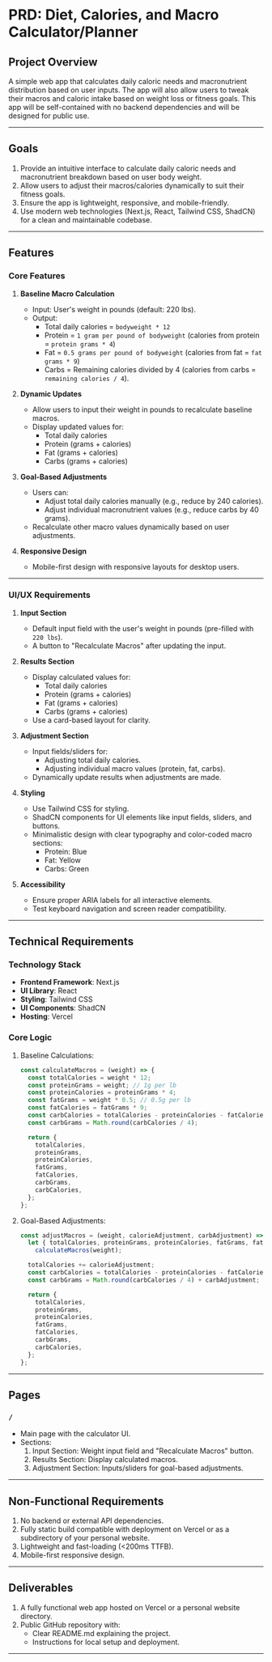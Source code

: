 # PRD: Diet, Calories, and Macro Calculator/Planner

## **Project Overview**
A simple web app that calculates daily caloric needs and macronutrient distribution based on user inputs. The app will also allow users to tweak their macros and caloric intake based on weight loss or fitness goals. This app will be self-contained with no backend dependencies and will be designed for public use.

---

## **Goals**
1. Provide an intuitive interface to calculate daily caloric needs and macronutrient breakdown based on user body weight.
2. Allow users to adjust their macros/calories dynamically to suit their fitness goals.
3. Ensure the app is lightweight, responsive, and mobile-friendly.
4. Use modern web technologies (Next.js, React, Tailwind CSS, ShadCN) for a clean and maintainable codebase.

---

## **Features**

### **Core Features**
1. **Baseline Macro Calculation**
   - Input: User's weight in pounds (default: 220 lbs).
   - Output:
     - Total daily calories = `bodyweight * 12`
     - Protein = `1 gram per pound of bodyweight` (calories from protein = `protein grams * 4`)
     - Fat = `0.5 grams per pound of bodyweight` (calories from fat = `fat grams * 9`)
     - Carbs = Remaining calories divided by 4 (calories from carbs = `remaining calories / 4`).

2. **Dynamic Updates**
   - Allow users to input their weight in pounds to recalculate baseline macros.
   - Display updated values for:
     - Total daily calories
     - Protein (grams + calories)
     - Fat (grams + calories)
     - Carbs (grams + calories)

3. **Goal-Based Adjustments**
   - Users can:
     - Adjust total daily calories manually (e.g., reduce by 240 calories).
     - Adjust individual macronutrient values (e.g., reduce carbs by 40 grams).
   - Recalculate other macro values dynamically based on user adjustments.

4. **Responsive Design**
   - Mobile-first design with responsive layouts for desktop users.

---

### **UI/UX Requirements**
1. **Input Section**
   - Default input field with the user's weight in pounds (pre-filled with `220 lbs`).
   - A button to "Recalculate Macros" after updating the input.

2. **Results Section**
   - Display calculated values for:
     - Total daily calories
     - Protein (grams + calories)
     - Fat (grams + calories)
     - Carbs (grams + calories)
   - Use a card-based layout for clarity.

3. **Adjustment Section**
   - Input fields/sliders for:
     - Adjusting total daily calories.
     - Adjusting individual macro values (protein, fat, carbs).
   - Dynamically update results when adjustments are made.

4. **Styling**
   - Use Tailwind CSS for styling.
   - ShadCN components for UI elements like input fields, sliders, and buttons.
   - Minimalistic design with clear typography and color-coded macro sections:
     - Protein: Blue
     - Fat: Yellow
     - Carbs: Green

5. **Accessibility**
   - Ensure proper ARIA labels for all interactive elements.
   - Test keyboard navigation and screen reader compatibility.

---

## **Technical Requirements**

### **Technology Stack**
- **Frontend Framework**: Next.js
- **UI Library**: React
- **Styling**: Tailwind CSS
- **UI Components**: ShadCN
- **Hosting**: Vercel

### **Core Logic**
1. Baseline Calculations:
    ```javascript
    const calculateMacros = (weight) => {
      const totalCalories = weight * 12;
      const proteinGrams = weight; // 1g per lb
      const proteinCalories = proteinGrams * 4;
      const fatGrams = weight * 0.5; // 0.5g per lb
      const fatCalories = fatGrams * 9;
      const carbCalories = totalCalories - proteinCalories - fatCalories;
      const carbGrams = Math.round(carbCalories / 4);

      return {
        totalCalories,
        proteinGrams,
        proteinCalories,
        fatGrams,
        fatCalories,
        carbGrams,
        carbCalories,
      };
    };
    ```

2. Goal-Based Adjustments:
    ```javascript
    const adjustMacros = (weight, calorieAdjustment, carbAdjustment) => {
      let { totalCalories, proteinGrams, proteinCalories, fatGrams, fatCalories } =
        calculateMacros(weight);

      totalCalories += calorieAdjustment;
      const carbCalories = totalCalories - proteinCalories - fatCalories;
      const carbGrams = Math.round(carbCalories / 4) + carbAdjustment;

      return {
        totalCalories,
        proteinGrams,
        proteinCalories,
        fatGrams,
        fatCalories,
        carbGrams,
        carbCalories,
      };
    };
    ```

---

## **Pages**

### `/`
- Main page with the calculator UI.
- Sections:
  1. Input Section: Weight input field and "Recalculate Macros" button.
  2. Results Section: Display calculated macros.
  3. Adjustment Section: Inputs/sliders for goal-based adjustments.

---

## **Non-Functional Requirements**
1. No backend or external API dependencies.
2. Fully static build compatible with deployment on Vercel or as a subdirectory of your personal website.
3. Lightweight and fast-loading (<200ms TTFB).
4. Mobile-first responsive design.

---

## **Deliverables**
1. A fully functional web app hosted on Vercel or a personal website directory.
2. Public GitHub repository with:
   - Clear README.md explaining the project.
   - Instructions for local setup and deployment.

---

